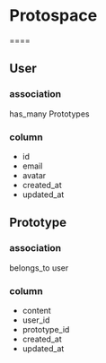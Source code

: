 # Protospace
====

## User

### association
has_many Prototypes

### column
- id
- email
- avatar
- created_at
- updated_at

## Prototype

### association
belongs_to user

### column
- content
- user_id
- prototype_id
- created_at
- updated_at

